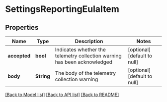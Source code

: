 # SettingsReportingEulaItem

## Properties
Name | Type | Description | Notes
------------ | ------------- | ------------- | -------------
**accepted** | **bool** | Indicates whether the telemetry collection warning has been acknowledged | [optional] [default to null]
**body** | **String** | The body of the telemetry collection warning | [optional] [default to null]

[[Back to Model list]](../README.md#documentation-for-models) [[Back to API list]](../README.md#documentation-for-api-endpoints) [[Back to README]](../README.md)


